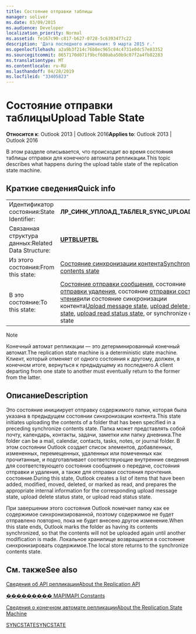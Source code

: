 ```yaml
---
title: Состояние отправки таблицы
manager: soliver
ms.date: 03/09/2015
ms.audience: Developer
localization_priority: Normal
ms.assetid: fe167c90-c817-b627-0728-5c6393477c22
description: 'Дата последнего изменения: 9 марта 2015 г.'
ms.openlocfilehash: a2a9b3f214c76b8ec965c84c4731e0dc57e83352
ms.sourcegitcommit: 8657170d071f9bcf680aba50b9c07f2a4fb82283
ms.translationtype: MT
ms.contentlocale: ru-RU
ms.lasthandoff: 04/28/2019
ms.locfileid: "33405823"
---
```

# <a name="upload-table-state"></a><span data-ttu-id="b7b2b-103">Состояние отправки таблицы</span><span class="sxs-lookup"><span data-stu-id="b7b2b-103">Upload Table State</span></span>

  
  
<span data-ttu-id="b7b2b-104">**Относится к**: Outlook 2013 | Outlook 2016</span><span class="sxs-lookup"><span data-stu-id="b7b2b-104">**Applies to**: Outlook 2013 | Outlook 2016</span></span> 
  
 <span data-ttu-id="b7b2b-105">В этом разделе описывается, что происходит во время состояния таблицы отправки для конечного автомата репликации.</span><span class="sxs-lookup"><span data-stu-id="b7b2b-105">This topic describes what happens during the upload table state of the replication state machine.</span></span> 
  
## <a name="quick-info"></a><span data-ttu-id="b7b2b-106">Краткие сведения</span><span class="sxs-lookup"><span data-stu-id="b7b2b-106">Quick info</span></span>

|||
|:-----|:-----|
|<span data-ttu-id="b7b2b-107">Идентификатор состояния:</span><span class="sxs-lookup"><span data-stu-id="b7b2b-107">State Identifier:</span></span>  <br/> |<span data-ttu-id="b7b2b-108">**ЛР_СИНК_УПЛОАД_ТАБЛЕ**</span><span class="sxs-lookup"><span data-stu-id="b7b2b-108">**LR_SYNC_UPLOAD_TABLE**</span></span> <br/> |
|<span data-ttu-id="b7b2b-109">Связанная структура данных:</span><span class="sxs-lookup"><span data-stu-id="b7b2b-109">Related Data Structure:</span></span>  <br/> |<span data-ttu-id="b7b2b-110">**[UPTBL](uptbl.md)**</span><span class="sxs-lookup"><span data-stu-id="b7b2b-110">**[UPTBL](uptbl.md)**</span></span> <br/> |
|<span data-ttu-id="b7b2b-111">Из этого состояния:</span><span class="sxs-lookup"><span data-stu-id="b7b2b-111">From this state:</span></span>  <br/> |[<span data-ttu-id="b7b2b-112">Состояние синхронизации контента</span><span class="sxs-lookup"><span data-stu-id="b7b2b-112">Synchronize contents state</span></span>](synchronize-contents-state.md) <br/> |
|<span data-ttu-id="b7b2b-113">В это состояние:</span><span class="sxs-lookup"><span data-stu-id="b7b2b-113">To this state:</span></span>  <br/> |<span data-ttu-id="b7b2b-114">[Состояние отправки сообщения](upload-message-state.md), состояние [отправки удаления](upload-delete-status-state.md), состояние [отправки состояния чтения](upload-read-status-state.md)или состояние синхронизации контента</span><span class="sxs-lookup"><span data-stu-id="b7b2b-114">[Upload message state](upload-message-state.md), [upload delete status state](upload-delete-status-state.md), [upload read status state](upload-read-status-state.md), or synchronize contents state</span></span>  <br/> |
   
> [!NOTE]
> <span data-ttu-id="b7b2b-115">Конечный автомат репликации — это детерминированный конечный автомат.</span><span class="sxs-lookup"><span data-stu-id="b7b2b-115">The replication state machine is a deterministic state machine.</span></span> <span data-ttu-id="b7b2b-116">Клиент, который отменяет от одного состояния к другому, должен, в конечном итоге, вернуться к предыдущему из последнего.</span><span class="sxs-lookup"><span data-stu-id="b7b2b-116">A client departing from one state to another must eventually return to the former from the latter.</span></span> 
  
## <a name="description"></a><span data-ttu-id="b7b2b-117">Описание</span><span class="sxs-lookup"><span data-stu-id="b7b2b-117">Description</span></span>

<span data-ttu-id="b7b2b-118">Это состояние инициирует отправку содержимого папки, которая была указана в предыдущем состоянии синхронизации контента.</span><span class="sxs-lookup"><span data-stu-id="b7b2b-118">This state initiates uploading the contents of a folder that has been specified in a preceding synchronize contents state.</span></span> <span data-ttu-id="b7b2b-119">Папка может представлять собой почту, календарь, контакты, задачи, заметки или папку дневника.</span><span class="sxs-lookup"><span data-stu-id="b7b2b-119">The folder can be a mail, calendar, contacts, tasks, notes, or journal folder.</span></span> <span data-ttu-id="b7b2b-120">В этом состоянии Outlook создает список элементов, добавленных, измененных, перемещенных, удаленных или помеченных как прочитанные, и подготавливает соответствующие внутренние сведения для соответствующего состояния сообщения о передаче, состояния отправки и удаления, а также для отправки состояния прочтения. состояние.</span><span class="sxs-lookup"><span data-stu-id="b7b2b-120">During this state, Outlook creates a list of items that have been added, modified, moved, deleted, or marked as read, and prepares the appropriate internal information for the corresponding upload message state, upload delete status state, or upload read status state.</span></span>
  
<span data-ttu-id="b7b2b-121">При завершении этого состояния Outlook помечает папку как ее содержимое синхронизированной, поэтому содержимое не будет отправлено повторно, пока не будет внесено другое изменение.</span><span class="sxs-lookup"><span data-stu-id="b7b2b-121">When this state ends, Outlook marks the folder as having its contents synchronized, so that the contents will not be uploaded again until another modification is made.</span></span> <span data-ttu-id="b7b2b-122">Локальное хранилище возвращается в состояние синхронизировать содержимое.</span><span class="sxs-lookup"><span data-stu-id="b7b2b-122">The local store returns to the synchronize contents state.</span></span>
  
## <a name="see-also"></a><span data-ttu-id="b7b2b-123">См. также</span><span class="sxs-lookup"><span data-stu-id="b7b2b-123">See also</span></span>



[<span data-ttu-id="b7b2b-124">Сведения об API репликации</span><span class="sxs-lookup"><span data-stu-id="b7b2b-124">About the Replication API</span></span>](about-the-replication-api.md)
  
[<span data-ttu-id="b7b2b-125">��������� MAPI</span><span class="sxs-lookup"><span data-stu-id="b7b2b-125">MAPI Constants</span></span>](mapi-constants.md)
  
[<span data-ttu-id="b7b2b-126">Сведения о конечном автомате репликации</span><span class="sxs-lookup"><span data-stu-id="b7b2b-126">About the Replication State Machine</span></span>](about-the-replication-state-machine.md)
  
[<span data-ttu-id="b7b2b-127">SYNCSTATE</span><span class="sxs-lookup"><span data-stu-id="b7b2b-127">SYNCSTATE</span></span>](syncstate.md)

